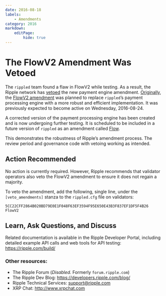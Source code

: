```yaml
---
date: 2016-08-18
labels:
    - Amendments
category: 2016
markdown:
    editPage:
        hide: true
---
```

# The FlowV2 Amendment Was Vetoed

The `rippled` team found a flaw in FlowV2 while testing. As a result, the Ripple network has [vetoed](https://ripple.com/build/amendments/#amendment-voting) the new payment engine amendment. [Originally](https://developers.ripple.com/blog/2016/rippled-0.32.1.html), the [FlowV2 amendment](https://ripple.com/build/amendments/#flowv2) was planned to replace `rippled`’s payment processing engine with a more robust and efficient implementation. It was previously expected to become active on Wednesday, 2016-08-24.

A corrected version of the payment processing engine has been created and is now undergoing further testing. It is scheduled to be included in a future version of `rippled` as an amendment called [Flow](https://github.com/seelabs/rippled/blob/6466629f935821583eeddadbd06fabd9ea0875d0/src/ripple/app/main/Amendments.cpp#L50-L51).

This demonstrates the robustness of Ripple’s amendment process. The review period and governance code with vetoing working as intended.

## Action Recommended

No action is currently required. However, Ripple recommends that validator operators also veto the FlowV2 amendment to ensure it does not regain a majority.

To veto the amendment, add the following, single line, under the `[veto_amendments]` stanza to the `rippled.cfg` file on validators:

```
5CC22CFF2864B020BD79E0E1F048F63EF3594F95E650E43B3F837EF1DF5F4B26 FlowV2
```

## Learn, Ask Questions, and Discuss

Related documentation is available in the Ripple Developer Portal, including detailed example API calls and web tools for API testing: <https://ripple.com/build/>

### Other resources:

* The Ripple Forum (_Disabled._ Formerly `forum.ripple.com`)
* The Ripple Dev Blog: <https://developers.ripple.com/blog/>
* Ripple Technical Services: <support@ripple.com>
* XRP Chat: <http://www.xrpchat.com>
